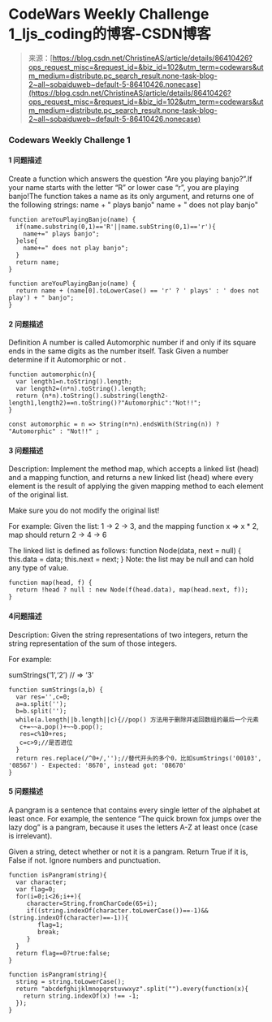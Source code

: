 <!--yml
category: codewars
date: 2022-08-13 11:49:10
-->

# CodeWars Weekly Challenge 1_ljs_coding的博客-CSDN博客

> 来源：[https://blog.csdn.net/ChristineAS/article/details/86410426?ops_request_misc=&request_id=&biz_id=102&utm_term=codewars&utm_medium=distribute.pc_search_result.none-task-blog-2~all~sobaiduweb~default-5-86410426.nonecase](https://blog.csdn.net/ChristineAS/article/details/86410426?ops_request_misc=&request_id=&biz_id=102&utm_term=codewars&utm_medium=distribute.pc_search_result.none-task-blog-2~all~sobaiduweb~default-5-86410426.nonecase)

### Codewars Weekly Challenge 1

#### 1 问题描述

Create a function which answers the question “Are you playing banjo?”.If your name starts with the letter “R” or lower case “r”, you are playing banjo!The function takes a name as its only argument, and returns one of the following strings:
name + " plays banjo"
name + " does not play banjo"

```
function areYouPlayingBanjo(name) {
  if(name.substring(0,1)=='R'||name.subString(0,1)=='r'){
  	name+=" plays banjo";
  }else{
  	name+=" does not play banjo";
  }
  return name;
} 
```

```
function areYouPlayingBanjo(name) {
  return name + (name[0].toLowerCase() == 'r' ? ' plays' : ' does not play') + " banjo";
} 
```

#### 2 问题描述

Definition
A number is called Automorphic number if and only if its square ends in the same digits as the number itself.
Task
Given a number determine if it Automorphic or not .

```
function automorphic(n){
  var length1=n.toString().length;
  var length2=(n*n).toString().length;
  return (n*n).toString().substring(length2-length1,length2)==n.toString()?"Automorphic":"Not!!";
} 
```

```
const automorphic = n => String(n*n).endsWith(String(n)) ? "Automorphic" : "Not!!" ; 
```

#### 3 问题描述

Description:
Implement the method map, which accepts a linked list (head) and a mapping function, and returns a new linked list (head) where every element is the result of applying the given mapping method to each element of the original list.

Make sure you do not modify the original list!

For example: Given the list: 1 -> 2 -> 3, and the mapping function x => x * 2, map should return 2 -> 4 -> 6

The linked list is defined as follows:
function Node(data, next = null) {
this.data = data;
this.next = next;
}
Note: the list may be null and can hold any type of value.

```
function map(head, f) {
  return !head ? null : new Node(f(head.data), map(head.next, f));
} 
```

#### 4问题描述

Description:
Given the string representations of two integers, return the string representation of the sum of those integers.

For example:

sumStrings(‘1’,‘2’) // => ‘3’

```
function sumStrings(a,b) { 
  var res='',c=0;
  a=a.split('');
  b=b.split('');
  while(a.length||b.length||c){//pop() 方法用于删除并返回数组的最后一个元素
   c+=~~a.pop()+~~b.pop();
   res=c%10+res;
   c=c>9;//是否进位
  }
  return res.replace(/^0+/,'');//替代开头的多个0，比如sumStrings('00103', '08567') - Expected: '8670', instead got: '08670'
} 
```

#### 5 问题描述

A pangram is a sentence that contains every single letter of the alphabet at least once. For example, the sentence “The quick brown fox jumps over the lazy dog” is a pangram, because it uses the letters A-Z at least once (case is irrelevant).

Given a string, detect whether or not it is a pangram. Return True if it is, False if not. Ignore numbers and punctuation.

```
function isPangram(string){
  var character;
  var flag=0;
  for(i=0;i<26;i++){
     character=String.fromCharCode(65+i);
     if((string.indexOf(character.toLowerCase())==-1)&&(string.indexOf(character)==-1)){
        flag=1;
        break;
     }
  }
  return flag==0?true:false;
} 
```

```
function isPangram(string){
  string = string.toLowerCase();
  return "abcdefghijklmnopqrstuvwxyz".split("").every(function(x){
    return string.indexOf(x) !== -1;
  });
} 
```